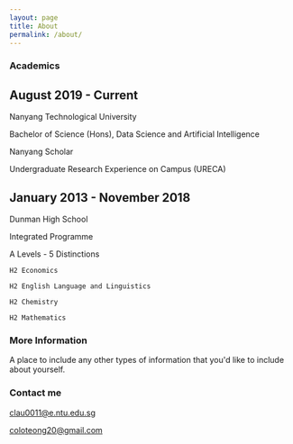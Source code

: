 ```yaml
---
layout: page
title: About
permalink: /about/
---
```


### Academics

## August 2019 - Current
Nanyang Technological University

Bachelor of Science (Hons), Data Science and Artificial Intelligence 

Nanyang Scholar

Undergraduate Research Experience on Campus (URECA)

## January 2013 - November 2018
Dunman High School
    
Integrated Programme 

A Levels - 5 Distinctions
    
    H2 Economics
    
    H2 English Language and Linguistics
    
    H2 Chemistry
    
    H2 Mathematics

### More Information

A place to include any other types of information that you'd like to include about yourself.

### Contact me

[clau0011@e.ntu.edu.sg](mailto:clau0011@e.ntu.edu.sg)

[coloteong20@gmail.com](mailto:coloteong20@gmail.com)